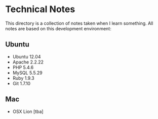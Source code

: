 # Technical Notes

This directory is a collection of notes taken when I learn something. All notes are based on this development environment:

## Ubuntu
- Ubuntu 12.04
- Apache 2.2.22
- PHP 5.4.6
- MySQL 5.5.29
- Ruby 1.9.3
- Git 1.7.10

## Mac
- OSX Lion
[tba]